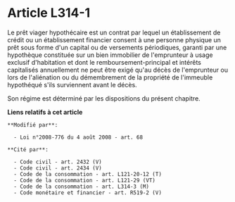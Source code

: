 # Article L314-1

Le prêt viager hypothécaire est un contrat par lequel un établissement de crédit ou un établissement financier consent à une
personne physique un prêt sous forme d'un capital ou de versements périodiques, garanti par une hypothèque constituée sur un
bien immobilier de l'emprunteur à usage exclusif d'habitation et dont le remboursement-principal et intérêts capitalisés
annuellement ne peut être exigé qu'au décès de l'emprunteur ou lors de l'aliénation ou du démembrement de la propriété de
l'immeuble hypothéqué s'ils surviennent avant le décès. 

Son régime est déterminé par les dispositions du présent chapitre.

**Liens relatifs à cet article**

	**Modifié par**:

	  - Loi n°2008-776 du 4 août 2008 - art. 68

	**Cité par**:

	  - Code civil - art. 2432 (V)
	  - Code civil - art. 2434 (V)
	  - Code de la consommation - art. L121-20-12 (T)
	  - Code de la consommation - art. L121-29 (VT)
	  - Code de la consommation - art. L314-3 (M)
	  - Code monétaire et financier - art. R519-2 (V)
